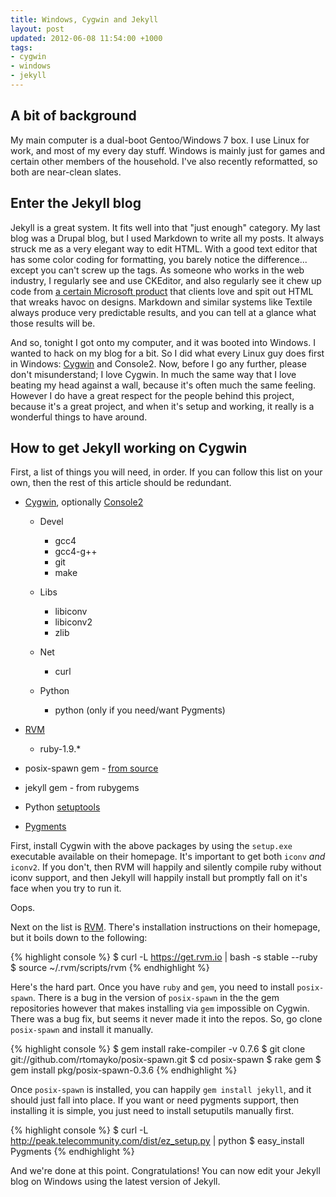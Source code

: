 ```yaml
---
title: Windows, Cygwin and Jekyll
layout: post
updated: 2012-06-08 11:54:00 +1000
tags:
- cygwin
- windows
- jekyll
---
```


A bit of background
-------------------

My main computer is a dual-boot Gentoo/Windows 7 box. I use Linux for work, and most
of my every day stuff. Windows is mainly just for games and certain other members of
the household.  I've also recently reformatted, so both are near-clean slates.

Enter the Jekyll blog
---------------------

Jekyll is a great system. It fits well into that "just enough" category. My last blog 
was a Drupal blog, but I used Markdown to write all my posts. It always struck me as
a very elegant way to edit HTML. With a good text editor that has some color coding
for formatting, you barely notice the difference... except you can't screw up the tags.
As someone who works in the web industry, I regularly see and use CKEditor, and also
regularly see it chew up code from [a certain Microsoft product][msword] that clients
love and spit out HTML that wreaks havoc on designs. Markdown and similar systems like
Textile always produce very predictable results, and you can tell at a glance what
those results will be.

And so, tonight I got onto my computer, and it was booted into Windows. I wanted to
hack on my blog for a bit. So I did what every Linux guy does first in Windows: 
[Cygwin][cygwin] and Console2. Now, before I go any further, please don't misunderstand;
I love Cygwin. In much the same way that I love beating my head against a wall, because 
it's often much the same feeling. However I do have a great respect for the people behind
this project, because it's a great project, and when it's setup and working, it
really is a wonderful things to have around.

How to get Jekyll working on Cygwin
-----------------------------------

First, a list of things you will need, in order. If you can follow this list on your
own, then the rest of this article should be redundant.

*   [Cygwin][cygwin], optionally [Console2][console2]

    *   Devel

        * gcc4
        * gcc4-g++
        * git
        * make
    *   Libs

        * libiconv
        * libiconv2
        * zlib
    *   Net

        * curl
    *   Python

        * python (only if you need/want Pygments)
*   [RVM][rvm]

    * ruby-1.9.\*
* posix-spawn gem - [from source][gh-posix-spawn]
* jekyll gem - from rubygems
* Python [setuptools][setuptools]
* [Pygments][pygments]

First, install Cygwin with the above packages by using the `setup.exe` executable
available on their homepage. It's important to get both `iconv` *and* `iconv2`. If
you don't, then RVM will happily and silently compile ruby without iconv support, and
then Jekyll will happily install but promptly fall on it's face when you try to run
it.

Oops.

Next on the list is [RVM][rvm]. There's installation instructions on their homepage,
but it boils down to the following:

{% highlight console %}
$ curl -L https://get.rvm.io | bash -s stable --ruby
$ source ~/.rvm/scripts/rvm
{% endhighlight %}

Here's the hard part. Once you have `ruby` and `gem`, you need to install
`posix-spawn`. There is a bug in the version of `posix-spawn` in the the gem
repositories however that makes installing via `gem` impossible on Cygwin.
There was a bug fix, but seems it never made it into the repos. So, go clone
`posix-spawn` and install it manually.

{% highlight console %}
$ gem install rake-compiler -v 0.7.6
$ git clone git://github.com/rtomayko/posix-spawn.git
$ cd posix-spawn
$ rake gem
$ gem install pkg/posix-spawn-0.3.6
{% endhighlight %}

Once `posix-spawn` is installed, you can happily `gem install jekyll`, and it should
just fall into place. If you want or need pygments support, then installing it is
simple, you just need to install setuputils manually first.

{% highlight console %}
$ curl -L http://peak.telecommunity.com/dist/ez_setup.py | python
$ easy_install Pygments
{% endhighlight %}

And we're done at this point. Congratulations! You can now edit your Jekyll blog on
Windows using the latest version of Jekyll.

  [console2]: http://sourceforge.net/projects/console/
  [cygwin]: http://www.cygwin.com/
  [gh-posix-spawn]: https://github.com/rtomayko/posix-spawn/tree/
  [msword]: http://en.wikipedia.org/wiki/Microsoft_Word
  [pygments]: http://pygments.org/download/
  [rvm]: http://beginrescueend.com/
  [setuptools]: http://peak.telecommunity.com/dist/ez_setup.py
